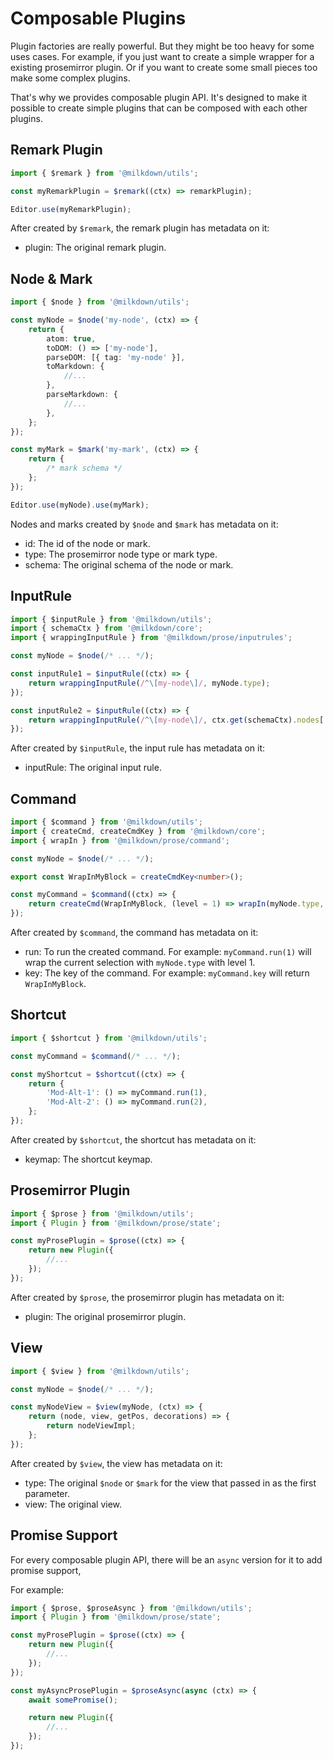 # Composable Plugins

Plugin factories are really powerful. But they might be too heavy for some uses cases.
For example, if you just want to create a simple wrapper for a existing prosemirror plugin.
Or if you want to create some small pieces too make some complex plugins.

That's why we provides composable plugin API.
It's designed to make it possible to create simple plugins that can be composed with each other plugins.

## Remark Plugin

```typescript
import { $remark } from '@milkdown/utils';

const myRemarkPlugin = $remark((ctx) => remarkPlugin);

Editor.use(myRemarkPlugin);
```

After created by `$remark`, the remark plugin has metadata on it:

-   plugin: The original remark plugin.

## Node & Mark

```typescript
import { $node } from '@milkdown/utils';

const myNode = $node('my-node', (ctx) => {
    return {
        atom: true,
        toDOM: () => ['my-node'],
        parseDOM: [{ tag: 'my-node' }],
        toMarkdown: {
            //...
        },
        parseMarkdown: {
            //...
        },
    };
});

const myMark = $mark('my-mark', (ctx) => {
    return {
        /* mark schema */
    };
});

Editor.use(myNode).use(myMark);
```

Nodes and marks created by `$node` and `$mark` has metadata on it:

-   id: The id of the node or mark.
-   type: The prosemirror node type or mark type.
-   schema: The original schema of the node or mark.

## InputRule

```typescript
import { $inputRule } from '@milkdown/utils';
import { schemaCtx } from '@milkdown/core';
import { wrappingInputRule } from '@milkdown/prose/inputrules';

const myNode = $node(/* ... */);

const inputRule1 = $inputRule((ctx) => {
    return wrappingInputRule(/^\[my-node\]/, myNode.type);
});

const inputRule2 = $inputRule((ctx) => {
    return wrappingInputRule(/^\[my-node\]/, ctx.get(schemaCtx).nodes['my-node'].type);
});
```

After created by `$inputRule`, the input rule has metadata on it:

-   inputRule: The original input rule.

## Command

```typescript
import { $command } from '@milkdown/utils';
import { createCmd, createCmdKey } from '@milkdown/core';
import { wrapIn } from '@milkdown/prose/command';

const myNode = $node(/* ... */);

export const WrapInMyBlock = createCmdKey<number>();

const myCommand = $command((ctx) => {
    return createCmd(WrapInMyBlock, (level = 1) => wrapIn(myNode.type, level));
});
```

After created by `$command`, the command has metadata on it:

-   run: To run the created command.
    For example: `myCommand.run(1)` will wrap the current selection with `myNode.type` with level 1.
-   key: The key of the command.
    For example: `myCommand.key` will return `WrapInMyBlock`.

## Shortcut

```typescript
import { $shortcut } from '@milkdown/utils';

const myCommand = $command(/* ... */);

const myShortcut = $shortcut((ctx) => {
    return {
        'Mod-Alt-1': () => myCommand.run(1),
        'Mod-Alt-2': () => myCommand.run(2),
    };
});
```

After created by `$shortcut`, the shortcut has metadata on it:

-   keymap: The shortcut keymap.

## Prosemirror Plugin

```typescript
import { $prose } from '@milkdown/utils';
import { Plugin } from '@milkdown/prose/state';

const myProsePlugin = $prose((ctx) => {
    return new Plugin({
        //...
    });
});
```

After created by `$prose`, the prosemirror plugin has metadata on it:

-   plugin: The original prosemirror plugin.

## View

```typescript
import { $view } from '@milkdown/utils';

const myNode = $node(/* ... */);

const myNodeView = $view(myNode, (ctx) => {
    return (node, view, getPos, decorations) => {
        return nodeViewImpl;
    };
});
```

After created by `$view`, the view has metadata on it:

-   type: The original `$node` or `$mark` for the view that passed in as the first parameter.
-   view: The original view.

## Promise Support

For every composable plugin API, there will be an `async` version for it to add promise support,

For example:

```typescript
import { $prose, $proseAsync } from '@milkdown/utils';
import { Plugin } from '@milkdown/prose/state';

const myProsePlugin = $prose((ctx) => {
    return new Plugin({
        //...
    });
});

const myAsyncProsePlugin = $proseAsync(async (ctx) => {
    await somePromise();

    return new Plugin({
        //...
    });
});
```
